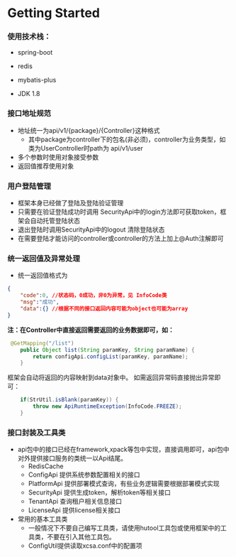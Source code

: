 # Getting Started

### 使用技术栈：

* spring-boot

* redis

* mybatis-plus

* JDK 1.8

### 接口地址规范
* 地址统一为api/v1/{package}/{Controller}这种格式
  * 其中package为controller下的包名(非必须)，controller为业务类型，如类为UserController时path为 api/v1/user
* 多个参数时使用对象接受参数
* 返回值推荐使用对象


### 用户登陆管理
* 框架本身已经做了登陆及登陆验证管理
* 只需要在验证登陆成功时调用 SecurityApi中的login方法即可获取token，框架会自动托管登陆状态
* 退出登陆时调用SecurityApi中的logout 清除登陆状态
* 在需要登陆才能访问的controller或controller的方法上加上@Auth注解即可

### 统一返回值及异常处理
* 统一返回值格式为
```json
{
    "code":0, //状态码，0成功，非0为异常，见 InfoCode类
    "msg":"成功",
    "data":{} //根据不同的接口返回内容可能为object也可能为array
}
```
**注：在Controller中直接返回需要返回的业务数据即可，如：**
```java
 @GetMapping("/list")
    public Object list(String paramKey, String paramName) {
        return configApi.configList(paramKey, paramName);
    }
```
框架会自动将返回的内容映射到data对象中。
如需返回异常码直接抛出异常即可：
```java
    if(StrUtil.isBlank(paramKey)) {
        throw new ApiRuntimeException(InfoCode.FREEZE);
    }
```

### 接口封装及工具类

* api包中的接口已经在framework,xpack等包中实现，直接调用即可，api包中对外提供接口服务的类统一以Api结尾。
  * RedisCache  
  * ConfigApi 提供系统参数配置相关的接口
  * PlatformApi 提供部署模式查询，有些业务逻辑需要根据部署模式实现
  * SecurityApi 提供生成token，解析token等相关接口
  * TenantApi 查询租户相关信息接口
  * LicenseApi 提供license相关接口
* 常用的基本工具类
  * 一般情况下不要自己编写工具类，请使用hutool工具包或使用框架中的工具类，不要在引入其他工具包。
  * ConfigUtil提供读取xcsa.conf中的配置项

